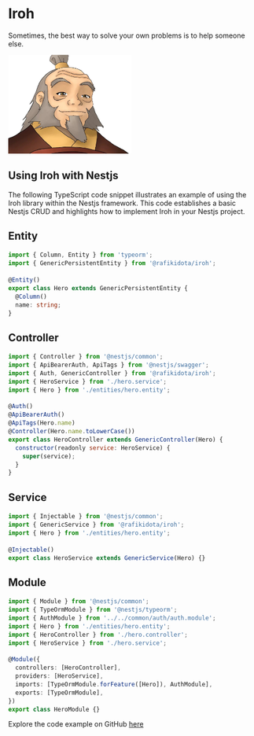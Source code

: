 # Iroh

Sometimes, the best way to solve your own problems is to help someone else.

<img 
alt="Iroh"
src = "https://github.com/rafikidota/assets/raw/main/iroh/iroh.jpg?raw=true" 
style="width:250px"/>

## Using Iroh with Nestjs

The following TypeScript code snippet illustrates an example of using the Iroh library within the Nestjs framework. This code establishes a basic Nestjs CRUD and highlights how to implement Iroh in your Nestjs project.

## Entity

```ts
import { Column, Entity } from 'typeorm';
import { GenericPersistentEntity } from '@rafikidota/iroh';

@Entity()
export class Hero extends GenericPersistentEntity {
  @Column()
  name: string;
}
```

## Controller

```js
import { Controller } from '@nestjs/common';
import { ApiBearerAuth, ApiTags } from '@nestjs/swagger';
import { Auth, GenericController } from '@rafikidota/iroh';
import { HeroService } from './hero.service';
import { Hero } from './entities/hero.entity';

@Auth()
@ApiBearerAuth()
@ApiTags(Hero.name)
@Controller(Hero.name.toLowerCase())
export class HeroController extends GenericController(Hero) {
  constructor(readonly service: HeroService) {
    super(service);
  }
}
```

## Service

```ts
import { Injectable } from '@nestjs/common';
import { GenericService } from '@rafikidota/iroh';
import { Hero } from './entities/hero.entity';

@Injectable()
export class HeroService extends GenericService(Hero) {}
```

## Module

```ts
import { Module } from '@nestjs/common';
import { TypeOrmModule } from '@nestjs/typeorm';
import { AuthModule } from '../../common/auth/auth.module';
import { Hero } from './entities/hero.entity';
import { HeroController } from './hero.controller';
import { HeroService } from './hero.service';

@Module({
  controllers: [HeroController],
  providers: [HeroService],
  imports: [TypeOrmModule.forFeature([Hero]), AuthModule],
  exports: [TypeOrmModule],
})
export class HeroModule {}
```

Explore the code example on GitHub [here](https://github.com/rafikidota/nestjs-iroh/)
